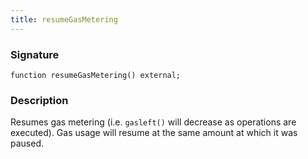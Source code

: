 ```yaml
---
title: resumeGasMetering
---
```


### Signature

```solidity
function resumeGasMetering() external;
```

### Description

Resumes gas metering (i.e. `gasleft()` will decrease as operations are executed). Gas usage will resume at the same amount at which it was paused.
